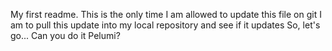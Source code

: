 My first readme.
This is the only time I am allowed to update this file on git
I am to pull this update into my local repository and see if it updates
So, let's go...
Can you do it Pelumi?
